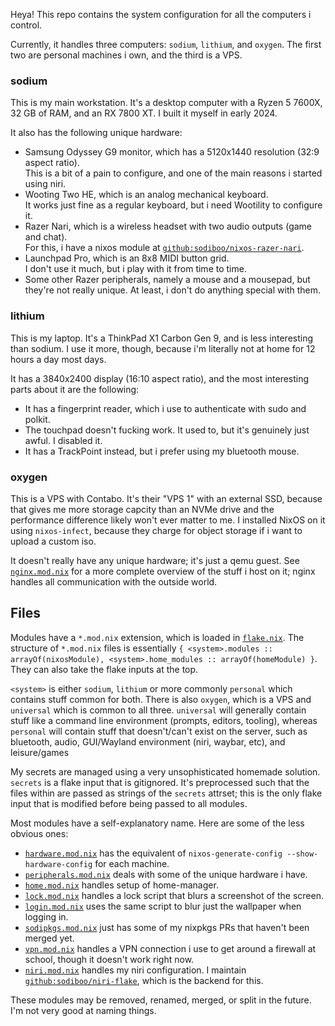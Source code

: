Heya! This repo contains the system configuration for all the computers i control.

Currently, it handles three computers: `sodium`, `lithium`, and `oxygen`.
The first two are personal machines i own, and the third is a VPS.

### sodium

This is my main workstation. It's a desktop computer with a Ryzen 5 7600X, 32 GB of RAM, and an RX 7800 XT. I built it myself in early 2024.

It also has the following unique hardware:

- Samsung Odyssey G9 monitor, which has a 5120x1440 resolution (32:9 aspect ratio).  
  This is a bit of a pain to configure, and one of the main reasons i started using niri.
- Wooting Two HE, which is an analog mechanical keyboard.  
  It works just fine as a regular keyboard, but i need Wootility to configure it.
- Razer Nari, which is a wireless headset with two audio outputs (game and chat).  
  For this, i have a nixos module at [`github:sodiboo/nixos-razer-nari`](https://github.com/sodiboo/nixos-razer-nari).
- Launchpad Pro, which is an 8x8 MIDI button grid.  
  I don't use it much, but i play with it from time to time.  
- Some other Razer peripherals, namely a mouse and a mousepad, but they're not really unique.
  At least, i don't do anything special with them.

### lithium

This is my laptop. It's a ThinkPad X1 Carbon Gen 9, and is less interesting than sodium. I use it more, though, because i'm literally not at home for 12 hours a day most days.

It has a 3840x2400 display (16:10 aspect ratio), and the most interesting parts about it are the following:

- It has a fingerprint reader, which i use to authenticate with sudo and polkit.
- The touchpad doesn't fucking work. It used to, but it's genuinely just awful. I disabled it.
- It has a TrackPoint instead, but i prefer using my bluetooth mouse.

### oxygen

This is a VPS with Contabo. It's their "VPS 1" with an external SSD, because that gives me more storage capcity than an NVMe drive and the performance difference likely won't ever matter to me. I installed NixOS on it using `nixos-infect`, because they charge for object storage if i want to upload a custom iso.

It doesn't really have any unique hardware; it's just a qemu guest. See [`nginx.mod.nix`](./nginx.mod.nix) for a more complete overview of the stuff i host on it; nginx handles all communication with the outside world.

## Files

Modules have a `*.mod.nix` extension, which is loaded in [`flake.nix`](/flake.nix). The structure of `*.mod.nix` files is essentially `{ <system>.modules :: arrayOf(nixosModule), <system>.home_modules :: arrayOf(homeModule) }`. They can also take the flake inputs at the top.

`<system>` is either `sodium`, `lithium` or more commonly `personal` which contains stuff common for both. There is also `oxygen`, which is a VPS and `universal` which is common to all three. `universal` will generally contain stuff like a command line environment (prompts, editors, tooling), whereas `personal` will contain stuff that doesn't/can't exist on the server, such as bluetooth, audio, GUI/Wayland environment (niri, waybar, etc), and leisure/games

My secrets are managed using a very unsophisticated homemade solution. `secrets` is a flake input that is gitignored. It's preprocessed such that the files within are passed as strings of the `secrets` attrset; this is the only flake input that is modified before being passed to all modules.

Most modules have a self-explanatory name. Here are some of the less obvious ones:

- [`hardware.mod.nix`](/hardware.mod.nix) has the equivalent of `nixos-generate-config --show-hardware-config` for each machine.
- [`peripherals.mod.nix`](/peripherals.mod.nix) deals with some of the unique hardware i have.
- [`home.mod.nix`](/home.mod.nix) handles setup of home-manager.
- [`lock.mod.nix`](/lock.mod.nix) handles a lock script that blurs a screenshot of the screen.
- [`login.mod.nix`](/login.mod.nix) uses the same script to blur just the wallpaper when logging in.
- [`sodipkgs.mod.nix`](/sodipkgs.mod.nix) just has some of my nixpkgs PRs that haven't been merged yet.
- [`vpn.mod.nix`](/vpn.mod.nix) handles a VPN connection i use to get around a firewall at school, though it doesn't work right now.
- [`niri.mod.nix`](/niri.mod.nix) handles my niri configuration. I maintain [`github:sodiboo/niri-flake`](https://github.com/sodiboo/niri-flake), which is the backend for this.

These modules may be removed, renamed, merged, or split in the future. I'm not very good at naming things.